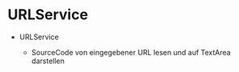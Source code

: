 # URLService


*   URLService

	- SourceCode von eingegebener URL lesen und auf TextArea darstellen
